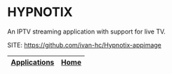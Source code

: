 # HYPNOTIX

 An IPTV streaming application with support for live TV.

 SITE: https://github.com/ivan-hc/Hypnotix-appimage

 | [Applications](https://portable-linux-apps.github.io/apps.html) | [Home](https://portable-linux-apps.github.io)
 | --- | --- |
